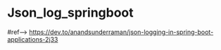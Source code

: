 # Json_log_springboot
#ref--> https://dev.to/anandsunderraman/json-logging-in-spring-boot-applications-2j33

